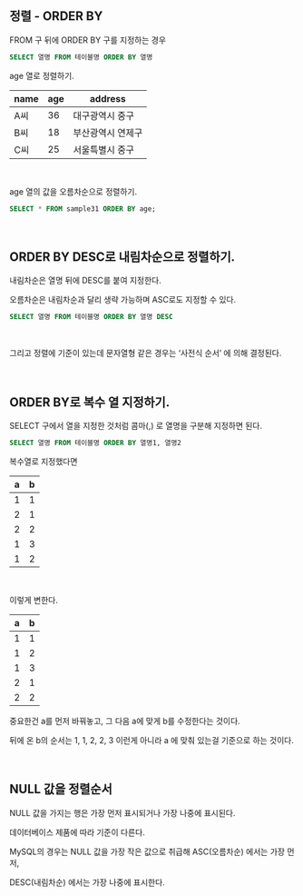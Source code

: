 ## 정렬 -  ORDER BY

FROM 구 뒤에  ORDER BY 구를 지정하는 경우

```sql
SELECT 열명 FROM 테이블명 ORDER BY 열명
```

age 열로 정렬하기.

| name | age | address |
| --- | --- | --- |
| A씨 | 36 | 대구광역시 중구 |
| B씨 | 18 | 부산광역시 연제구 |
| C씨 | 25 | 서울특별시 중구 |

<br/>

age 열의 값을 오름차순으로 정렬하기.

```sql
SELECT * FROM sample31 ORDER BY age;
```

<br/>

## ORDER BY DESC로 내림차순으로 정렬하기.

내림차순은 열명 뒤에 DESC를 붙여 지정한다.

오름차순은 내림차순과 달리 생략 가능하며 ASC로도 지정할 수 있다.

```sql
SELECT 열명 FROM 테이블명 ORDER BY 열명 DESC
```

<br/>

그리고 정렬에 기준이 있는데 문자열형 같은 경우는 ‘사전식 순서’ 에 의해 결정된다.

<br/>

## ORDER BY로 복수 열 지정하기.

SELECT 구에서 열을 지정한 것처럼 콤마(,) 로 열명을 구분해 지정하면 된다.

```sql
SELECT 열명 FROM 테이블명 ORDER BY 열명1, 열명2
```

 복수열로 지정했다면

| a | b |
| --- | --- |
| 1 | 1 |
| 2 | 1 |
| 2 | 2 |
| 1 | 3 |
| 1 | 2 |

<br/>

이렇게 변한다.

| a | b |
| --- | --- |
| 1 | 1 |
| 1 | 2 |
| 1 | 3 |
| 2 | 1 |
| 2 | 2 |

중요한건 a를 먼저 바꿔놓고, 그 다음 a에 맞게 b를 수정한다는 것이다.

뒤에 온 b의 순서는 1, 1, 2, 2, 3 이런게 아니라 a 에 맞춰 있는걸 기준으로 하는 것이다.

<br/>

## NULL 값을 정렬순서

NULL 값을 가지는 행은 가장 먼저 표시되거나 가장 나중에 표시된다.

데이터베이스 제품에 따라 기준이 다른다.

MySQL의 경우는 NULL 값을 가장 작은 값으로 취급해 ASC(오름차순) 에서는 가장 먼저, 

DESC(내림차순) 에서는 가장 나중에 표시한다.